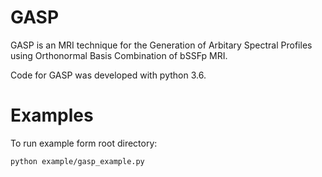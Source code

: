# GASP

GASP is an MRI technique for the Generation of Arbitary Spectral Profiles using Orthonormal Basis Combination of bSSFp MRI.

Code for GASP was developed with python 3.6. 

# Examples

To run example form root directory:

```
python example/gasp_example.py
```
